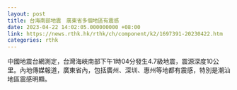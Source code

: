 ```yaml
---
layout: post
title: 台海南部地震　廣東省多個地區有震感
date: 2023-04-22 14:02:05.000000000 +08:00
link: https://news.rthk.hk/rthk/ch/component/k2/1697391-20230422.htm
categories: rthk
---
```


中國地震台網測定，台灣海峽南部下午1時04分發生4.7級地震，震源深度10公里。內地傳媒報道，廣東省內，包括廣州、深圳、惠州等地都有震感，特別是潮汕地區震感明顯。
